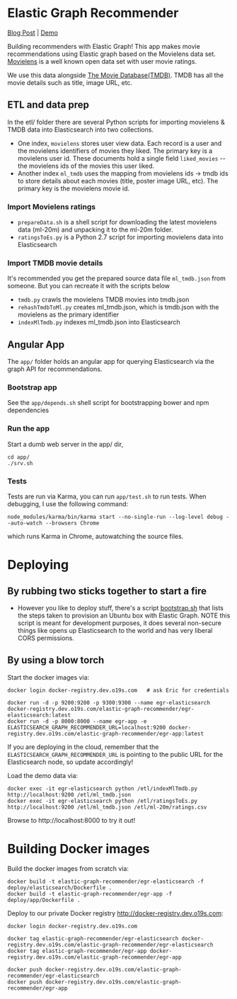 # Elastic Graph Recommender

[Blog Post](http://opensourceconnections.com/blog/2016/10/05/elastic-graph-recommendor/) | [Demo](http://elastic-graph-recs.labs.o19s.com/)

Building recommenders with Elastic Graph! This app makes movie recommendations using Elastic graph based on the Movielens data set. [Movielens](http://grouplens.org/datasets/movielens/) is a well known open data set with user movie ratings.

We use this data alongside [The Movie Database(TMDB)](https://www.themoviedb.org/?language=en). TMDB has all the movie details such as title, image URL, etc.

## ETL and data prep

In the etl/ folder there are several Python scripts for importing movielens & TMDB data into Elasticsearch into two collections.

- One index, `movielens` stores user view data. Each record is a user and the movielens identifiers of movies they liked. The primary key is a movielens user id. These documents hold a single field `liked_movies` -- the movielens ids of the movies this user liked.
- Another index `ml_tmdb` uses the mapping from movielens ids -> tmdb ids to store details about each movies (title, poster image URL, etc). The primary key is the movielens movie id.

### Import Movielens ratings

- `prepareData.sh` is a shell script for downloading the latest movielens data (ml-20m) and unpacking it to the ml-20m folder.
- `ratingsToEs.py` is a Python 2.7 script for importing movielens data into Elasticsearch

### Import TMDB movie details

It's recommended you get the prepared source data file `ml_tmdb.json` from someone. But you can recreate it with the scripts below

- `tmdb.py` crawls the movielens TMDB movies into tmdb.json
- `rehashTmdbToMl.py` creates ml_tmdb.json, which is tmdb.json with the movielens as the primary identifier
- `indexMlTmdb.py` indexes ml_tmdb.json into Elasticsearch

## Angular App

The `app/` folder holds an angular app for querying Elasticsearch via the graph API for recommendations.

### Bootstrap app

See the `app/depends.sh` shell script for bootstrapping bower and npm dependencies

### Run the app

Start a dumb web server in the app/ dir,

```
cd app/
./srv.sh
```

### Tests

Tests are run via Karma, you can run `app/test.sh` to run tests. When debugging, I use the following command:

```
node_modules/karma/bin/karma start --no-single-run --log-level debug --auto-watch --browsers Chrome
```

which runs Karma in Chrome, autowatching the source files.

# Deploying

## By rubbing two sticks together to start a fire

- However you like to deploy stuff, there's a script [bootstrap.sh](bootstrap.sh) that lists the steps taken to provision an Ubuntu box with Elastic Graph. NOTE this script is meant for development purposes, it does several non-secure things like opens up Elasticsearch to the world and has very liberal CORS permissions.  

## By using a blow torch

Start the docker images via:

```
docker login docker-registry.dev.o19s.com   # ask Eric for credentials

docker run -d -p 9200:9200 -p 9300:9300 --name egr-elasticsearch docker-registry.dev.o19s.com/elastic-graph-recommender/egr-elasticsearch:latest
docker run -d -p 8000:8000 --name egr-app -e ELASTICSEARCH_GRAPH_RECOMMENDER_URL=localhost:9200 docker-registry.dev.o19s.com/elastic-graph-recommender/egr-app:latest
```

If you are deploying in the cloud, remember that the `ELASTICSEARCH_GRAPH_RECOMMENDER_URL` is pointing to the public URL for the Elasticsearch node, so update accordingly!


Load the demo data via:

```
docker exec -it egr-elasticsearch python /etl/indexMlTmdb.py http://localhost:9200 /etl/ml_tmdb.json
docker exec -it egr-elasticsearch python /etl/ratingsToEs.py http://localhost:9200 /etl/ml_tmdb.json /etl/ml-20m/ratings.csv

```

Browse to http://localhost:8000 to try it out!


# Building Docker images
Build the docker images from scratch via:

```
docker build -t elastic-graph-recommender/egr-elasticsearch -f deploy/elasticsearch/Dockerfile .
docker build -t elastic-graph-recommender/egr-app -f deploy/app/Dockerfile .
```

Deploy to our private Docker registry http://docker-registry.dev.o19s.com:

```
docker login docker-registry.dev.o19s.com

docker tag elastic-graph-recommender/egr-elasticsearch docker-registry.dev.o19s.com/elastic-graph-recommender/egr-elasticsearch
docker tag elastic-graph-recommender/egr-app docker-registry.dev.o19s.com/elastic-graph-recommender/egr-app

docker push docker-registry.dev.o19s.com/elastic-graph-recommender/egr-elasticsearch
docker push docker-registry.dev.o19s.com/elastic-graph-recommender/egr-app
